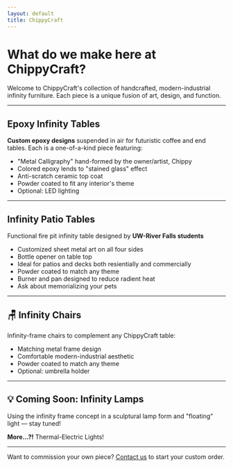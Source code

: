 ```yaml
---
layout: default
title: ChippyCraft
---
```


# What do we make here at ChippyCraft?

Welcome to ChippyCraft's collection of handcrafted, modern-industrial infinity furniture. Each piece is a unique fusion of art, design, and function.

---

## Epoxy Infinity Tables
**Custom epoxy designs** suspended in air for futuristic coffee and end tables. Each is a one-of-a-kind piece featuring:

- "Metal Calligraphy" hand-formed by the owner/artist, Chippy
- Colored epoxy lends to "stained glass" effect
- Anti-scratch ceramic top coat
- Powder coated to fit any interior's theme
- Optional: LED lighting

---

## Infinity Patio Tables
Functional fire pit infinity table designed by **UW-River Falls students**

- Customized sheet metal art on all four sides
- Bottle opener on table top
- Ideal for patios and decks both resientially and commercially
- Powder coated to match any theme
- Burner and pan designed to reduce radient heat
- Ask about memorializing your pets

---

## 🪑 Infinity Chairs
Infinity-frame chairs to complement any ChippyCraft table:

- Matching metal frame design
- Comfortable modern-industrial aesthetic
- Powder coated to match any theme
- Optional: umbrella holder

---

## 💡 Coming Soon: Infinity Lamps
Using the infinity frame concept in a sculptural lamp form and "floating" light — stay tuned!

**More...?!**
Thermal-Electric Lights!

---

Want to commission your own piece?
[Contact us](contact.html) to start your custom order.
